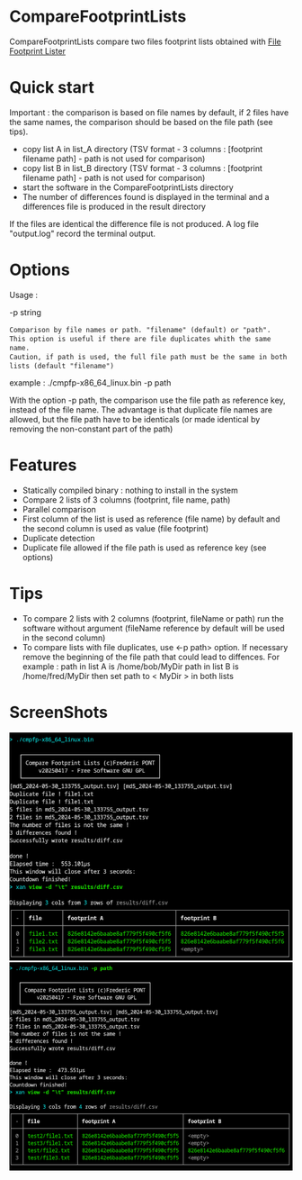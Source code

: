 

#  CompareFootprintLists
CompareFootprintLists compare two files footprint lists obtained with [File Footprint Lister](https://github.com/FredPont/FileFootprintLister)

# Quick start
Important : the comparison is based on file names by default, if 2 files have the same names, the comparison should be based on the file path (see tips).
- copy list A in list_A directory (TSV format - 3 columns : [footprint filename path] - path is not used for comparison)
- copy list B in list_B directory (TSV format - 3 columns : [footprint filename path] - path is not used for comparison)
- start the software in the CompareFootprintLists directory
- The number of differences found is displayed in the terminal and a differences file is produced in the result directory

If the files are identical the difference file is not produced. A log file "output.log" record the terminal output.

# Options
Usage :

  -p string

    Comparison by file names or path. "filename" (default) or "path".
    This option is useful if there are file duplicates whith the same name. 
    Caution, if path is used, the full file path must be the same in both lists (default "filename")

example : ./cmpfp-x86_64_linux.bin -p path

 With the option  -p path, the comparison use the file path as reference key, instead of the file name. The advantage is that duplicate file names are allowed, but the file path have to be identicals (or made identical by removing the non-constant part of the path)

# Features
- Statically compiled binary : nothing to install in the system
- Compare 2 lists of 3 columns (footprint, file name, path)
- Parallel comparison
- First column of the list is used as reference (file name) by default and the second column is used as value (file footprint)
- Duplicate detection
- Duplicate file allowed if the file path is used as reference key (see options)

# Tips
- To compare 2 lists with 2 columns (footprint, fileName or path) run the software without argument (fileName reference by default will be used in the second column)
- To compare lists with file duplicates, use <-p path> option. If necessary remove the beginning of the file path that could lead to diffences. For example :
path in list A is /home/bob/MyDir
path in list B is /home/fred/MyDir
then set path to < MyDir > in both lists 

# ScreenShots
![CLI](src/web/screenshot1.png)
![CLI](src/web/screenshot2.png)
